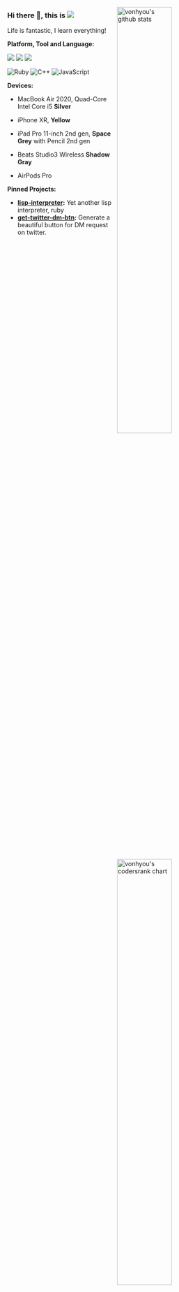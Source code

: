<img align="right" alt="vonhyou's github stats" 
     width="50%" 
     src="https://github-readme-stats.vercel.app/api?username=vonhyou&count_private=true">
<img align="right" alt="vonhyou's codersrank chart" 
     width="50%" 
     src="https://cr-skills-chart-widget.azurewebsites.net/api/api?username=vonhyou">
<!--
<img align="right" alt="vonhyou's most used lang" width="50%" src="https://github-readme-stats.vercel.app/api/top-langs/?username=vonhyou&layout=compact">
-->
### Hi there 👋, this is [![](https://img.shields.io/twitter/follow/vonhyou)](http://twitter.com/vonhyou) 
<!--
<a href="https://dev.to/vonhyou">
  <img src="https://d2fltix0v2e0sb.cloudfront.net/dev-badge.svg" alt="过期薯条同学's DEV Community Profile" height="30" width="30">
</a>
-->

Life is fantastic, I learn everything!

**Platform, Tool and Language:** 

[![](https://img.shields.io/badge/macOS-Big%20Sur-e94256?style=flat-square&logo=apple&logoColor=ffffff)](https://www.apple.com/macos/big-sur/)
[![](https://img.shields.io/badge/IDE-VSC-007ACC?style=flat-square&logo=Visual-Studio-Code&logoColor=ffffff)](https://code.visualstudio.com/)
[![](https://img.shields.io/badge/IDE-JetBrains-000000?style=flat-square&logo=JetBrains&logoColor=ffffff)](https://www.jetbrains.com)

<img alt="Ruby" src="https://img.shields.io/badge/ruby-%23CC342D.svg?&style=flat-square&logo=ruby&logoColor=white"/> <!--<img alt="Rails" src="https://img.shields.io/badge/rails%20-%23CC0000.svg?&style=flat-square&logo=ruby-on-rails&logoColor=white"/>--> <img alt="C++" src="https://img.shields.io/badge/c++%20-%2300599C.svg?&style=flat-square&logo=c%2B%2B&ogoColor=white"/> <img alt="JavaScript" src="https://img.shields.io/badge/JavaScript%20-%23F7DF1E.svg?&style=flat-square&logo=javascript&logoColor=white"/> <!--<img alt="Swift" src="https://img.shields.io/badge/swift-%23FA7343.svg?&style=flat-square&logo=swift&logoColor=white"/> -->

**Devices:**

- MacBook Air 2020, Quad-Core Intel Core i5 **Silver**

- iPhone XR, **Yellow**

- iPad Pro 11-inch 2nd gen, **Space Grey** with Pencil 2nd gen

- Beats Studio3 Wireless **Shadow Gray**

- AirPods Pro

**Pinned Projects:**

- **[lisp-interpreter](https://github.com/vonhyou/lisp-interpreter):** Yet another lisp interpreter, ruby
- **[get-twitter-dm-btn](https://github.com/vonhyou/get-twitter-dm-btn):** Generate a beautiful button for DM request on twitter.
